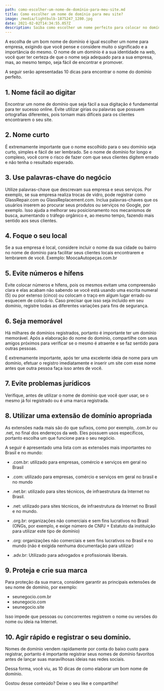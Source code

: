 ```yaml
---
path: como-escolher-um-nome-de-domínio-para-meu-site.md
title: Como escolher um nome de domínio para meu site?
image: /media/lightbulb-1875247_1280.jpg
date: 2021-02-02T14:34:55.057Z
description: Saiba como escolher um nome perfeito para colocar no domínio do seu site
---
```

A escolha de um bom nome de domínio é igual escolher um nome para empresa, exigindo que você pense e considere muito o significado e a importância do mesmo. O nome de um domínio é a sua identidade na web, você quer ter certeza de que o nome seja adequado para a sua empresa, mas, ao mesmo tempo, seja fácil de encontrar e promover.

A seguir serão apresentadas 10 dicas para encontrar o nome do domínio perfeito.

## 1. Nome fácil ao digitar

Encontrar um nome de domínio que seja fácil a sua digitação é fundamental para ter sucesso online. Evite utilizar gírias ou palavras que possuem ortografias diferentes, pois tornam mais difíceis para os clientes encontrarem o seu site.

## 2. Nome curto

É extremamente importante que o nome escolhido para o seu domínio seja curto, simples e fácil de ser lembrado. Se o nome de domínio for longo e complexo, você corre o risco de fazer com que seus clientes digitem errado e não tenha o resultado esperado.

## 3. Use palavras-chave do negócio

Utilize palavras-chave que descrevam sua empresa e seus serviços. Por exemplo, se sua empresa realiza trocas de vidro, pode registrar como GlassRepair.com ou GlassReplacement.com. Inclua palavras-chaves que os usuários inserem ao procurar seus produtos ou serviços no Google, por exemplo. Isso ajuda a melhorar seu posicionamento nos mecanismos de busca, aumentando o tráfego orgânico e, ao mesmo tempo, fazendo mais sentido aos seus clientes.

## 4. Foque o seu local

Se a sua empresa é local, considere incluir o nome da sua cidade ou bairro no nome de domínio para facilitar seus clientes locais encontrarem e lembrarem de você. Exemplo: MoocaAutopeças.com.br

## 5. Evite números e hífens

Evite colocar números e hifens, pois os mesmos evitam uma compreensão clara e elas acabam não sabendo se você está usando uma escrita numeral (5) ou por extenso (cinco) ou colocam o traço em algum lugar errado ou esquecem de colocá-lo. Caso precisar que isso seja incluído em seu domínio, registre todas as diferentes variações para fins de segurança.

## 6. Seja memorável

Há milhares de domínios registrados, portanto é importante ter um domínio memorável. Após a elaboração do nome do domínio, compartilhe com seus amigos próximos para verificar se o mesmo é atraente e se faz sentido para outras pessoas.

É extremamente importante, após ter uma excelente ideia de nome para um domínio, efetuar o registro imediatamente e inserir um site com esse nome antes que outra pessoa faça isso antes de você.

## 7. Evite problemas jurídicos

Verifique, antes de utilizar o nome de domínio que você quer usar, se o mesmo já foi registrado ou é uma marca registrada.

## 8. Utilizar uma extensão de domínio apropriada

As extensões nada mais são do que sufixos, como por exemplo, .com.br ou .net, no final dos endereços da web. Eles possuem usos específicos, portanto escolha um que funcione para o seu negócio.

A seguir é apresentado uma lista com as extensões mais importantes no Brasil e no mundo:

* .com.br: utilizado para empresas, comércio e serviços em geral no Brasil

* .com: utilizado para empresas, comércio e serviços em geral no brasil e no mundo

* .net.br: utilizado para sites técnicos, de infraestrutura da Internet no Brasil.

* .net: utilizado para sites técnicos, de infraestrutura da Internet no Brasil e no mundo.

* .org.br: organizações não comerciais e sem fins lucrativos no Brasil (ONGs, por exemplo, e exige número de CNPJ + Estatuto da instituição para utilizar este tipo de domínio)

* .org: organizações não comerciais e sem fins lucrativos no Brasil e no mundo (não é exigida nenhuma documentação para utilizar)

* .adv.br: Utilizado para advogados e profissionais liberais.

## 9. Proteja e crie sua marca

Para proteção da sua marca, considere garantir as principais extensões de seu nome de domínio, por exemplo:

* seunegocio.com.br
* seunegocio.com
* seunegocio.site

Isso impede que pessoas ou concorrentes registrem o nome ou versões do nome ou ideia na Internet.

## 10. Agir rápido e registrar o seu domínio.

Nomes de domínio vendem rapidamente por conta do baixo custo para registrar, portanto é importante registrar seus nomes de domínio favoritos antes de lançar suas maravilhosas ideias nas redes sociais.

Dessa forma, você viu, as 10 dicas de como elaborar um bom nome de domínio.

Gostou desse conteúdo? Deixe o seu like e compartilhe!